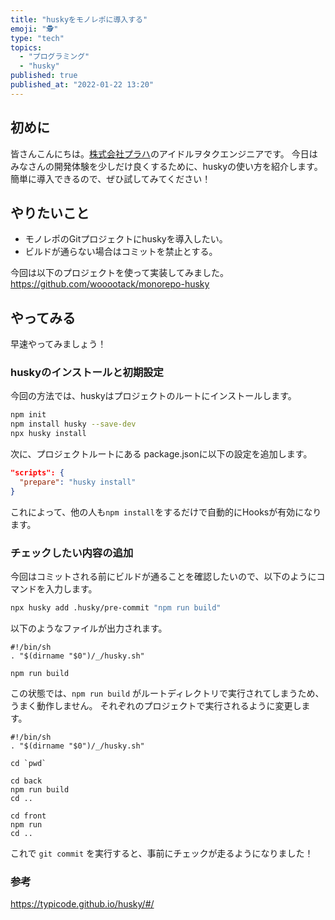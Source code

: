 ```yaml
---
title: "huskyをモノレポに導入する"
emoji: "🕵️"
type: "tech"
topics:
  - "プログラミング"
  - "husky"
published: true
published_at: "2022-01-22 13:20"
---
```


## 初めに

皆さんこんにちは。[株式会社プラハ](https://www.praha-inc.com/)のアイドルヲタクエンジニアです。
今日はみなさんの開発体験を少しだけ良くするために、huskyの使い方を紹介します。
簡単に導入できるので、ぜひ試してみてください！

## やりたいこと

- モノレポのGitプロジェクトにhuskyを導入したい。
- ビルドが通らない場合はコミットを禁止とする。

今回は以下のプロジェクトを使って実装してみました。
https://github.com/wooootack/monorepo-husky

## やってみる

早速やってみましょう！

### huskyのインストールと初期設定

今回の方法では、huskyはプロジェクトのルートにインストールします。

```bash
npm init
npm install husky --save-dev
npx husky install
```

次に、プロジェクトルートにある package.jsonに以下の設定を追加します。

```json
"scripts": {
  "prepare": "husky install"
} 
```

これによって、他の人も`npm install`をするだけで自動的にHooksが有効になります。

### チェックしたい内容の追加

今回はコミットされる前にビルドが通ることを確認したいので、以下のようにコマンドを入力します。

```bash
npx husky add .husky/pre-commit "npm run build"
```

以下のようなファイルが出力されます。

```shell
#!/bin/sh
. "$(dirname "$0")/_/husky.sh"

npm run build
```

この状態では、`npm run build` がルートディレクトリで実行されてしまうため、うまく動作しません。
それぞれのプロジェクトで実行されるように変更します。

```shell
#!/bin/sh
. "$(dirname "$0")/_/husky.sh"

cd `pwd`

cd back
npm run build
cd ..

cd front
npm run
cd ..
```

これで `git commit` を実行すると、事前にチェックが走るようになりました！

### 参考
https://typicode.github.io/husky/#/